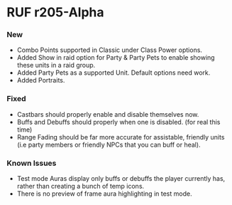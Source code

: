 # RUF r205-Alpha
### New
* Combo Points supported in Classic under Class Power options.
* Added Show in raid option for Party & Party Pets to enable showing these units in a raid group.
* Added Party Pets as a supported Unit. Default options need work.
* Added Portraits.

### Fixed
* Castbars should properly enable and disable themselves now.
* Buffs and Debuffs should properly when one is disabled. (for real this time)
* Range Fading should be far more accurate for assistable, friendly units (i.e party members or friendly NPCs that you can buff or heal).

### Known Issues
* Test mode Auras display only buffs or debuffs the player currently has, rather than creating a bunch of temp icons.
* There is no preview of frame aura highlighting in test mode.